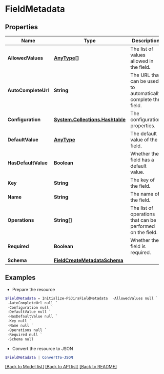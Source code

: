 # FieldMetadata
## Properties

Name | Type | Description | Notes
------------ | ------------- | ------------- | -------------
**AllowedValues** | [**AnyType[]**](AnyType.md) | The list of values allowed in the field. | [optional] [readonly] 
**AutoCompleteUrl** | **String** | The URL that can be used to automatically complete the field. | [optional] [readonly] 
**Configuration** | [**System.Collections.Hashtable**](AnyType.md) | The configuration properties. | [optional] [readonly] 
**DefaultValue** | [**AnyType**](.md) | The default value of the field. | [optional] [readonly] 
**HasDefaultValue** | **Boolean** | Whether the field has a default value. | [optional] [readonly] 
**Key** | **String** | The key of the field. | [readonly] 
**Name** | **String** | The name of the field. | [readonly] 
**Operations** | **String[]** | The list of operations that can be performed on the field. | [readonly] 
**Required** | **Boolean** | Whether the field is required. | [readonly] 
**Schema** | [**FieldCreateMetadataSchema**](FieldCreateMetadataSchema.md) |  | 

## Examples

- Prepare the resource
```powershell
$FieldMetadata = Initialize-PSJiraFieldMetadata  -AllowedValues null `
 -AutoCompleteUrl null `
 -Configuration null `
 -DefaultValue null `
 -HasDefaultValue null `
 -Key null `
 -Name null `
 -Operations null `
 -Required null `
 -Schema null
```

- Convert the resource to JSON
```powershell
$FieldMetadata | ConvertTo-JSON
```

[[Back to Model list]](../README.md#documentation-for-models) [[Back to API list]](../README.md#documentation-for-api-endpoints) [[Back to README]](../README.md)

